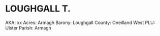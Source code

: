 # LOUGHGALL T.

AKA: xx
Acres: Armagh
Barony: Loughgall
County: Oneilland West
PLU: Ulster
Parish: Armagh